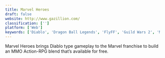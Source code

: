 ```yaml
---
title: Marvel Heroes
draft: false 
website: http://www.gazillion.com/
classification: ['']
platform: ['Web']
keywords: ['Diablo', 'Dragon Ball Legends', 'FlyFF', 'Guild Wars 2', 'MORTAL KOMBAT X', 'Marvel Ultimate Alliance', 'Project Lume', 'Rift', 'Shadows: Heretic Kingdoms', 'Spiral Knights', 'World of Warcraft']
---
```

Marvel Heroes brings Diablo type gameplay to the Marvel franchise to build an MMO Action-RPG blend that’s available for free.